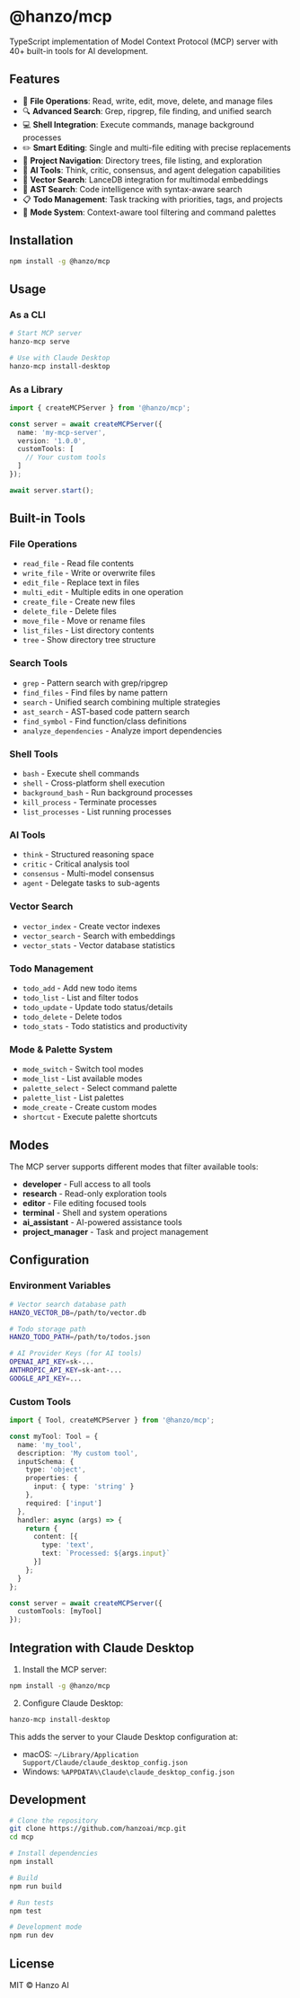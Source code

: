 # @hanzo/mcp

TypeScript implementation of Model Context Protocol (MCP) server with 40+ built-in tools for AI development.

## Features

- 📁 **File Operations**: Read, write, edit, move, delete, and manage files
- 🔍 **Advanced Search**: Grep, ripgrep, file finding, and unified search
- 💻 **Shell Integration**: Execute commands, manage background processes
- ✏️ **Smart Editing**: Single and multi-file editing with precise replacements
- 🌳 **Project Navigation**: Directory trees, file listing, and exploration
- 🧠 **AI Tools**: Think, critic, consensus, and agent delegation capabilities
- 🔎 **Vector Search**: LanceDB integration for multimodal embeddings
- 🌲 **AST Search**: Code intelligence with syntax-aware search
- 📋 **Todo Management**: Task tracking with priorities, tags, and projects
- 🎯 **Mode System**: Context-aware tool filtering and command palettes

## Installation

```bash
npm install -g @hanzo/mcp
```

## Usage

### As a CLI

```bash
# Start MCP server
hanzo-mcp serve

# Use with Claude Desktop
hanzo-mcp install-desktop
```

### As a Library

```typescript
import { createMCPServer } from '@hanzo/mcp';

const server = await createMCPServer({
  name: 'my-mcp-server',
  version: '1.0.0',
  customTools: [
    // Your custom tools
  ]
});

await server.start();
```

## Built-in Tools

### File Operations
- `read_file` - Read file contents
- `write_file` - Write or overwrite files  
- `edit_file` - Replace text in files
- `multi_edit` - Multiple edits in one operation
- `create_file` - Create new files
- `delete_file` - Delete files
- `move_file` - Move or rename files
- `list_files` - List directory contents
- `tree` - Show directory tree structure

### Search Tools
- `grep` - Pattern search with grep/ripgrep
- `find_files` - Find files by name pattern
- `search` - Unified search combining multiple strategies
- `ast_search` - AST-based code pattern search
- `find_symbol` - Find function/class definitions
- `analyze_dependencies` - Analyze import dependencies

### Shell Tools
- `bash` - Execute shell commands
- `shell` - Cross-platform shell execution
- `background_bash` - Run background processes
- `kill_process` - Terminate processes
- `list_processes` - List running processes

### AI Tools
- `think` - Structured reasoning space
- `critic` - Critical analysis tool
- `consensus` - Multi-model consensus
- `agent` - Delegate tasks to sub-agents

### Vector Search
- `vector_index` - Create vector indexes
- `vector_search` - Search with embeddings
- `vector_stats` - Vector database statistics

### Todo Management
- `todo_add` - Add new todo items
- `todo_list` - List and filter todos
- `todo_update` - Update todo status/details
- `todo_delete` - Delete todos
- `todo_stats` - Todo statistics and productivity

### Mode & Palette System
- `mode_switch` - Switch tool modes
- `mode_list` - List available modes
- `palette_select` - Select command palette
- `palette_list` - List palettes
- `mode_create` - Create custom modes
- `shortcut` - Execute palette shortcuts

## Modes

The MCP server supports different modes that filter available tools:

- **developer** - Full access to all tools
- **research** - Read-only exploration tools
- **editor** - File editing focused tools
- **terminal** - Shell and system operations
- **ai_assistant** - AI-powered assistance tools
- **project_manager** - Task and project management

## Configuration

### Environment Variables

```bash
# Vector search database path
HANZO_VECTOR_DB=/path/to/vector.db

# Todo storage path
HANZO_TODO_PATH=/path/to/todos.json

# AI Provider Keys (for AI tools)
OPENAI_API_KEY=sk-...
ANTHROPIC_API_KEY=sk-ant-...
GOOGLE_API_KEY=...
```

### Custom Tools

```typescript
import { Tool, createMCPServer } from '@hanzo/mcp';

const myTool: Tool = {
  name: 'my_tool',
  description: 'My custom tool',
  inputSchema: {
    type: 'object',
    properties: {
      input: { type: 'string' }
    },
    required: ['input']
  },
  handler: async (args) => {
    return {
      content: [{
        type: 'text',
        text: `Processed: ${args.input}`
      }]
    };
  }
};

const server = await createMCPServer({
  customTools: [myTool]
});
```

## Integration with Claude Desktop

1. Install the MCP server:
```bash
npm install -g @hanzo/mcp
```

2. Configure Claude Desktop:
```bash
hanzo-mcp install-desktop
```

This adds the server to your Claude Desktop configuration at:
- macOS: `~/Library/Application Support/Claude/claude_desktop_config.json`
- Windows: `%APPDATA%\Claude\claude_desktop_config.json`

## Development

```bash
# Clone the repository
git clone https://github.com/hanzoai/mcp.git
cd mcp

# Install dependencies
npm install

# Build
npm run build

# Run tests
npm test

# Development mode
npm run dev
```

## License

MIT © Hanzo AI